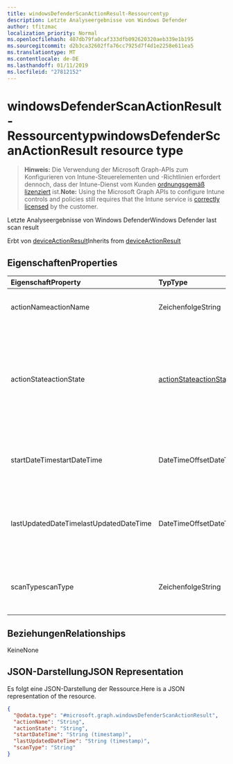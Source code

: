 ```yaml
---
title: windowsDefenderScanActionResult-Ressourcentyp
description: Letzte Analyseergebnisse von Windows Defender
author: tfitzmac
localization_priority: Normal
ms.openlocfilehash: 407db79fa0caf333dfb092620320aeb339e1b195
ms.sourcegitcommit: d2b3ca32602ffa76cc7925d7f4d1e2258e611ea5
ms.translationtype: MT
ms.contentlocale: de-DE
ms.lasthandoff: 01/11/2019
ms.locfileid: "27812152"
---
```

# <a name="windowsdefenderscanactionresult-resource-type"></a><span data-ttu-id="bdac2-103">windowsDefenderScanActionResult-Ressourcentyp</span><span class="sxs-lookup"><span data-stu-id="bdac2-103">windowsDefenderScanActionResult resource type</span></span>

> <span data-ttu-id="bdac2-104">**Hinweis:** Die Verwendung der Microsoft Graph-APIs zum Konfigurieren von Intune-Steuerelementen und -Richtlinien erfordert dennoch, dass der Intune-Dienst vom Kunden [ordnungsgemäß lizenziert](https://go.microsoft.com/fwlink/?linkid=839381) ist.</span><span class="sxs-lookup"><span data-stu-id="bdac2-104">**Note:** Using the Microsoft Graph APIs to configure Intune controls and policies still requires that the Intune service is [correctly licensed](https://go.microsoft.com/fwlink/?linkid=839381) by the customer.</span></span>

<span data-ttu-id="bdac2-105">Letzte Analyseergebnisse von Windows Defender</span><span class="sxs-lookup"><span data-stu-id="bdac2-105">Windows Defender last scan result</span></span>

<span data-ttu-id="bdac2-106">Erbt von [deviceActionResult](../resources/intune-devices-deviceactionresult.md)</span><span class="sxs-lookup"><span data-stu-id="bdac2-106">Inherits from [deviceActionResult](../resources/intune-devices-deviceactionresult.md)</span></span>

## <a name="properties"></a><span data-ttu-id="bdac2-107">Eigenschaften</span><span class="sxs-lookup"><span data-stu-id="bdac2-107">Properties</span></span>
|<span data-ttu-id="bdac2-108">Eigenschaft</span><span class="sxs-lookup"><span data-stu-id="bdac2-108">Property</span></span>|<span data-ttu-id="bdac2-109">Typ</span><span class="sxs-lookup"><span data-stu-id="bdac2-109">Type</span></span>|<span data-ttu-id="bdac2-110">Beschreibung</span><span class="sxs-lookup"><span data-stu-id="bdac2-110">Description</span></span>|
|:---|:---|:---|
|<span data-ttu-id="bdac2-111">actionName</span><span class="sxs-lookup"><span data-stu-id="bdac2-111">actionName</span></span>|<span data-ttu-id="bdac2-112">Zeichenfolge</span><span class="sxs-lookup"><span data-stu-id="bdac2-112">String</span></span>|<span data-ttu-id="bdac2-113">Aktionsname, geerbt von [deviceActionResult](../resources/intune-devices-deviceactionresult.md)</span><span class="sxs-lookup"><span data-stu-id="bdac2-113">Action name Inherited from [deviceActionResult](../resources/intune-devices-deviceactionresult.md)</span></span>|
|<span data-ttu-id="bdac2-114">actionState</span><span class="sxs-lookup"><span data-stu-id="bdac2-114">actionState</span></span>|[<span data-ttu-id="bdac2-115">actionState</span><span class="sxs-lookup"><span data-stu-id="bdac2-115">actionState</span></span>](../resources/intune-devices-actionstate.md)|<span data-ttu-id="bdac2-116">Status der Aktion Inherited aus [DeviceActionResult](../resources/intune-devices-deviceactionresult.md).</span><span class="sxs-lookup"><span data-stu-id="bdac2-116">State of the action Inherited from [deviceActionResult](../resources/intune-devices-deviceactionresult.md).</span></span> <span data-ttu-id="bdac2-117">Mögliche Werte sind: `none`, `pending`, `canceled`, `active`, `done`, `failed` und `notSupported`.</span><span class="sxs-lookup"><span data-stu-id="bdac2-117">Possible values are: `none`, `pending`, `canceled`, `active`, `done`, `failed`, `notSupported`.</span></span>|
|<span data-ttu-id="bdac2-118">startDateTime</span><span class="sxs-lookup"><span data-stu-id="bdac2-118">startDateTime</span></span>|<span data-ttu-id="bdac2-119">DateTimeOffset</span><span class="sxs-lookup"><span data-stu-id="bdac2-119">DateTimeOffset</span></span>|<span data-ttu-id="bdac2-120">Zeit, zu der die Aktion initiiert wurde. Geerbt von [deviceActionResult](../resources/intune-devices-deviceactionresult.md)</span><span class="sxs-lookup"><span data-stu-id="bdac2-120">Time the action was initiated Inherited from [deviceActionResult](../resources/intune-devices-deviceactionresult.md)</span></span>|
|<span data-ttu-id="bdac2-121">lastUpdatedDateTime</span><span class="sxs-lookup"><span data-stu-id="bdac2-121">lastUpdatedDateTime</span></span>|<span data-ttu-id="bdac2-122">DateTimeOffset</span><span class="sxs-lookup"><span data-stu-id="bdac2-122">DateTimeOffset</span></span>|<span data-ttu-id="bdac2-123">Zeit, zu der der Aktionszustand zuletzt aktualisiert wurde. Geerbt von [deviceActionResult](../resources/intune-devices-deviceactionresult.md)</span><span class="sxs-lookup"><span data-stu-id="bdac2-123">Time the action state was last updated Inherited from [deviceActionResult](../resources/intune-devices-deviceactionresult.md)</span></span>|
|<span data-ttu-id="bdac2-124">scanType</span><span class="sxs-lookup"><span data-stu-id="bdac2-124">scanType</span></span>|<span data-ttu-id="bdac2-125">Zeichenfolge</span><span class="sxs-lookup"><span data-stu-id="bdac2-125">String</span></span>|<span data-ttu-id="bdac2-126">Überprüfungstyp, entweder vollständige oder schnelle Überprüfung</span><span class="sxs-lookup"><span data-stu-id="bdac2-126">Scan type either full scan or quick scan</span></span>|

## <a name="relationships"></a><span data-ttu-id="bdac2-127">Beziehungen</span><span class="sxs-lookup"><span data-stu-id="bdac2-127">Relationships</span></span>
<span data-ttu-id="bdac2-128">Keine</span><span class="sxs-lookup"><span data-stu-id="bdac2-128">None</span></span>
## <a name="json-representation"></a><span data-ttu-id="bdac2-129">JSON-Darstellung</span><span class="sxs-lookup"><span data-stu-id="bdac2-129">JSON Representation</span></span>
<span data-ttu-id="bdac2-130">Es folgt eine JSON-Darstellung der Ressource.</span><span class="sxs-lookup"><span data-stu-id="bdac2-130">Here is a JSON representation of the resource.</span></span>
<!-- {
  "blockType": "resource",
  "@odata.type": "microsoft.graph.windowsDefenderScanActionResult"
}
-->
``` json
{
  "@odata.type": "#microsoft.graph.windowsDefenderScanActionResult",
  "actionName": "String",
  "actionState": "String",
  "startDateTime": "String (timestamp)",
  "lastUpdatedDateTime": "String (timestamp)",
  "scanType": "String"
}
```



